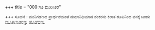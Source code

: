 +++
title = "000 ಸೂ ಮುನಿನಿಕರ"

+++
ಸೂಚನೆ : ಮುನಿಗಡಣದ ಪ್ರಾರ್ಥನೆಯಂತೆ ದಯಾನಿಧಿಯಾದ ಶಂಕರನು ಕಿರಾತ ರೂಪಿನಿಂದ ವನಕ್ಕೆ ಬಂದು ಮೂಕಾಸುರನನ್ನು ಹೊಡೆದನು.